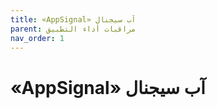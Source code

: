 ```yaml
---
title: «AppSignal» آب سيجنال
parent: مراقبات أداء التطبيق
nav_order: 1
---
```


# «AppSignal» آب سيجنال
